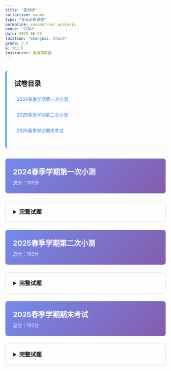```yaml
---
title: "实分析"
collection: exams
type: "专业必修课程"
permalink: /exams/real_analysis
venue: "ECNU"
date: 2025-06-23
location: "Shanghai, China"
grade: 2.5
a: 大二下
instructor: 袁海荣教授
---
```


<div class="exam-toc">
  <h2>试卷目录</h2>
  <ul>
    <li><a href="#2024-spring-test1">2024春季学期第一次小测</a></li>
    <li><a href="#2025-spring-test2">2025春季学期第二次小测</a></li>
    <li><a href="#2025-spring-final">2025春季学期期末考试</a></li>
  </ul>
</div>

<style>
.exam-toc {
  background: transparent;
  padding: 1.5rem;
  border-radius: 8px;
  margin: 2rem 0;
  border-left: 4px solid #4285f4;
  box-shadow: 0 2px 4px rgba(0,0,0,0.05);
}

.exam-toc h2 {
  margin-top: 0;
  color: inherit;
}

.exam-toc ul {
  list-style: none;
  padding-left: 0;
}

.exam-toc li {
  margin: 0.8rem 0;
  padding: 0.5rem;
  border-radius: 4px;
  transition: background 0.3s;
}

.exam-toc li:hover {
  background: rgba(0, 0, 0, 0.05);
}

.exam-toc a {
  text-decoration: none;
  color: #4285f4;
  font-weight: 500;
  display: block;
}

.exam-header {
  background: linear-gradient(135deg, rgba(102, 126, 234, 0.9) 0%, rgba(118, 75, 162, 0.9) 100%);
  color: white;
  padding: 1.5rem;
  border-radius: 8px;
  margin: 1.5rem 0;
}

.exam-header h3 {
  margin: 0;
  font-size: 1.4rem;
}

.exam-meta {
  opacity: 0.9;
  font-size: 0.9rem;
  margin-top: 0.5rem;
}

details {
  background: transparent;
  border: 1px solid rgba(0, 0, 0, 0.1);
  border-radius: 8px;
  margin: 1.5rem 0;
  box-shadow: 0 2px 4px rgba(0,0,0,0.05);
  transition: box-shadow 0.3s;
}

details:hover {
  box-shadow: 0 4px 8px rgba(0,0,0,0.1);
}

summary {
  background: transparent;
  padding: 1.2rem 1.5rem;
  cursor: pointer;
  font-weight: 600;
  color: inherit;
  border-radius: 8px 8px 0 0;
  font-size: 1.1rem;
  border-bottom: 1px solid rgba(0, 0, 0, 0.05);
}

details[open] summary {
  border-bottom: 1px solid rgba(0, 0, 0, 0.1);
}

.exam-content {
  padding: 1.5rem;
}

.question {
  margin: 1.5rem 0;
  padding: 1rem;
  background: transparent;
  border-radius: 6px;
  border-left: 3px solid #4285f4;
  box-shadow: 0 1px 3px rgba(0,0,0,0.05);
}

.question-title {
  font-weight: 600;
  color: inherit;
  margin-bottom: 0.8rem;
  display: flex;
  justify-content: space-between;
  align-items: center;
}

.points {
  background: #4285f4;
  color: white;
  padding: 0.2rem 0.6rem;
  border-radius: 20px;
  font-size: 0.8rem;
  font-weight: 500;
}

.math-content {
  line-height: 1.6;
  font-size: 1rem;
}

.math-content p {
  margin: 0.8rem 0;
}

.solution {
  margin: 1rem 0;
}

.solution summary {
  background: transparent;
  padding: 0.8rem 1rem;
  cursor: pointer;
  font-weight: 600;
  color: inherit;
  border-radius: 4px;
  font-size: 1rem;
  border: 1px solid rgba(0, 0, 0, 0.1);
  margin-bottom: 0;
}

.solution summary:hover {
  background: rgba(0, 0, 0, 0.02);
}

.solution-content {
  padding: 1rem;
  border-left: 2px solid rgba(0, 0, 0, 0.1);
  margin-top: 0.5rem;
}

.proof {
  background: rgba(255, 243, 224, 0.5);
  border: 1px solid rgba(255, 183, 77, 0.5);
  border-radius: 6px;
  padding: 1rem;
  margin: 1rem 0;
}

.proof-title {
  font-weight: 600;
  color: #e65100;
  margin-bottom: 0.5rem;
}

.optional {
  background: rgba(232, 245, 232, 0.5);
  border: 1px solid rgba(76, 175, 80, 0.5);
  border-radius: 6px;
  padding: 1rem;
  margin: 1rem 0;
}

.optional-title {
  font-weight: 600;
  color: #2e7d32;
  margin-bottom: 0.5rem;
}

@media (max-width: 768px) {
  .exam-content {
    padding: 1rem;
  }
  
  summary {
    padding: 1rem;
  }
  
  .question {
    padding: 0.8rem;
  }
}
</style>

<div id="2024-spring-test1" class="exam-header">
  <h3>2024春季学期第一次小测</h3>
  <div class="exam-meta">总分：100分</div>
</div>

<details markdown="1">
  <summary>完整试题</summary>
  <div class="exam-content">
    <div class="question">
      <div class="question-title">
        <span>第1题</span>
        <span class="points">10分</span>
      </div>
      <div class="math-content">
        <p>请叙述并证明Borel-Cantelli定理. </p>
      </div>
    </div>

    <div class="question">
      <div class="question-title">
        <span>第2题</span>
        <span class="points">10分</span>
      </div>
      <div class="math-content">
        <p>设 \(X=\mathbb{R}\)，定义 \(2^X\) 上的集函数</p>
        <p>$$\mu(A)=\begin{cases}1,&0\in A, \\ 0,&0\notin A.\end{cases}$$</p>
        <p>证明 \(\mu\) 是一个测度. </p>
      </div>
    </div>

    <div class="question">
      <div class="question-title">
        <span>第3题</span>
        <span class="points">10分</span>
      </div>
      <div class="math-content">
        <p>设 \(\mathcal{R}\) 是基本空间 \(X\) 上的 \(\sigma\)-环，\(\mu\) 是 \(\mathcal{R}\) 上非负的满足有限可加性和次可列可加性的集函数，且 \(\mu(\varnothing)=0\). 证明 \(\mu\) 是一个测度. </p>
      </div>
    </div>

    <div class="question">
      <div class="question-title">
        <span>第4题</span>
        <span class="points">10分</span>
      </div>
      <div class="math-content">
        <p>设集 \(E\) 上的实函数列 \(f_n\) 有极限 \(f\)，证明：对任意实数 \(c\)，成立</p>
        <p>\[E(f\le c)=\bigcap_{k=1}^\infty\liminf_{n\to\infty}E(f_n\le c+\frac{1}{k}).\]</p>
      </div>
    </div>

    <div class="question">
      <div class="question-title">
        <span>第5题</span>
        <span class="points">15分</span>
      </div>
      <div class="math-content">
        <p>设 \(X=\mathbb{R}\)，定义 \(2^X\) 上的集函数 \(\mu_*\) 使得 \(\mu_* (\varnothing)=0\)，而当 \(A\neq\varnothing\) 时，\(\mu_*(A)=1\). </p>
        <p>1. 证明：\(\mu_*\) 是次可列可加的；</p>
        <p>2. 写出：\(\mu_*\) 可测集的 Caratheodory 条件；</p>
        <p>3. 证明：\(\mu_*\) 可测集构成的 \(\sigma\)-代数是 \(\{\varnothing,X\}\). </p>
      </div>
    </div>

    <div class="question">
      <div class="question-title">
        <span>第6题</span>
        <span class="points">15分</span>
      </div>
      <div class="math-content">
        <p>证明：任意可列集的有限子集的全体仍然是可列集. </p>
      </div>
    </div>

    <div class="question">
      <div class="question-title">
        <span>第7题</span>
        <span class="points">30分</span>
      </div>
      <div class="math-content">
        <p>设 \(X\) 是基本空间</p>
        <p>1. \(\mathcal{P}\subset 2^X,\mathcal{P}\neq\varnothing\)，如果由 \(A,B\in\mathcal{P}\) 可知 \(A\cap B\in\mathcal{P}\)，则称 \(\mathcal{P}\) 是一个 \(\pi\)-系. </p>
        <p>2. \(\mathcal{L}\subset 2^X,\mathcal{L}\neq\varnothing\) 称为一个 \(\lambda\)-系，若其具有如下性质：</p>
        <ul>
          <li>\(X\in\mathcal{L}\);</li>
          <li>若 \(A,B\in \mathcal{L}\) 且 \(A\subset B\)，则 \(B-A\in \mathcal{L}\)；</li>
          <li>若 \(A_k\in\mathcal{L},k=1,2,\dots\)，且 \(A_{k}\subset A_{K+1}\)，则 \(\bigcup_{k=1}^\infty A_k\in\mathcal{L}\). </li>
        </ul>
        <p>请按如下步骤证明如下 \(\underline{\pi-\lambda\text{定理}}\)：设 \(\mathcal{P}\) 是 \(\pi\)-系，\(\mathcal{L}\) 是 \(\lambda\)-系，且 \(\mathcal{P}\subset\mathcal{L}\)，则 \(S(\mathcal{P})\subset \mathcal{L}\). 这里 \(S(\mathcal{P})\) 是 \(\mathcal{P}\) 生成的 \(\sigma\)-代数. </p>
        <p>3. 定义 \(\mathcal{S}=\bigcap_{\mathcal{L}'\supset \mathcal{P}}\mathcal{L}'\)，其中 \(\mathcal{L}'\) 是 \(\lambda\)-系. 证明 \(\mathcal{S}\) 是包含 \(\mathcal{P}\) 的最小的 \(\lambda\)-系. </p>
        <p>4. 下面证明 \(\mathcal{S}\) 是 \(\pi\)-系. 为此，作 \(\mathcal{A}=\{C\subset X:A\cap C\in\mathcal{S}\}\). 证明：当 \(A\in\mathcal{P}\) 时，成立 \(\mathcal{P}\subset\mathcal{A}\). </p>
        <p>5. 请进一步证明：当 \(A\in \mathcal{S}\) 时，\(\mathcal{A}\) 是 \(\lambda\)-系. </p>
        <p>6. 由此证明：\(\mathcal{S}\subset\mathcal{A}\)，并证明 \(\mathcal{S}\) 是 \(\pi\)-系. </p>
        <p>7. 证明：\(\mathcal{S}\) 是 \(\sigma\)-代数. </p>
        <p>8. 证明：\(S(\mathcal{P})\subset \mathcal{L}\). </p>
      </div>
    </div>
  </div>
</details>

<div id="2025-spring-test2" class="exam-header">
  <h3>2025春季学期第二次小测</h3>
  <div class="exam-meta">总分：100分</div>
</div>

<details markdown="1">
  <summary>完整试题</summary>
  <div class="exam-content">
    <div class="question">
      <div class="question-title">
        <span>第1题</span>
        <span class="points">15分</span>
      </div>
      <div class="math-content">
        <p>证明：对任何给定的非负可测函数，都存在一列非负的单调递增的简单函数列处处收敛于它. </p>
      </div>
    </div>

    <div class="question">
      <div class="question-title">
        <span>第2题</span>
        <span class="points">15分</span>
      </div>
      <div class="math-content">
        <p>叙述并证明积分的全连续性. </p>
      </div>
    </div>

    <div class="question">
      <div class="question-title">
        <span>第3题</span>
        <span class="points">15分</span>
      </div>
      <div class="math-content">
        <p>叙述并证明 Lebesgue 控制收敛定理. </p>
      </div>
    </div>

    <div class="question">
      <div class="question-title">
        <span>第4题</span>
        <span class="points">15分</span>
      </div>
      <div class="math-content">
        <p>叙述并证明积分的可列可加性. </p>
      </div>
    </div>

    <div class="question">
      <div class="question-title">
        <span>第5题</span>
        <span class="points">15分</span>
      </div>
      <div class="math-content">
        <p>设 \((X,\mathcal{R},\mu)\) 是一个 \(\sigma\)-有限测度空间，\(E\in\mathcal{R}\)，\(f_n\) 是 \(E\) 上一列可测函数，且</p>
        <p>\[\lim_{m,n\to\infty}\int_E|f_m-f_n|^2\mathrm{d}\mu=0.\]</p>
        <p>证明：存在 \(E\) 上的可测函数 \(f\)，使得</p>
        <p>\[\lim_{m,n\to\infty}\int_E|f_m-f|^2\mathrm{d}\mu=0.\]</p>
      </div>
    </div>

    <div class="question">
      <div class="question-title">
        <span>第6题</span>
        <span class="points">15分</span>
      </div>
      <div class="math-content">
        <p>设 \(f\) 是区间 \([0,1]\) 上的连续函数，证明：</p>
        <p>\[\lim_{n\to\infty}\int_0^1\cdots\int_0^1f(\frac{x_1+\cdots+x_n}{n})\mathrm{d}x_1\cdots \mathrm{d}x_n=f(\frac{1}{2}).\]</p>
      </div>
    </div>

    <div class="question">
      <div class="question-title">
        <span>第7题</span>
        <span class="points">10分</span>
      </div>
      <div class="math-content">
        <p>设 \(E\) 是测度空间 \((X,\mathcal{R},\mu)\) 上测度有限的集. 证明：函数 \(f\) 在 \(E\) 上可积的充分必要条件是 \(\sum_{n=1}^\infty n\mu(E_n)<\infty\)，其中 \(E_n=E(n\le\|f\|<n+1)\). </p>
      </div>
    </div>
  </div>
</details>

<div id="2025-spring-final" class="exam-header">
  <h3>2025春季学期期末考试</h3>
  <div class="exam-meta">总分：100分</div>
</div>

<details markdown="1">
  <summary>完整试题</summary>
  <div class="exam-content">
    <div class="question">
      <div class="question-title">
        <span>第1题</span>
        <span class="points">15分</span>
      </div>
      <div class="math-content">
        <p>叙述并证明 Helly 选取原理. </p>
      </div>
    </div>
    
    <div class="question">
      <div class="question-title">
        <span>第2题</span>
        <span class="points">15分</span>
      </div>
      <div class="math-content">
        <p>叙述并证明 Hahn 分解定理. </p>
      </div>
    </div>

    <div class="question">
      <div class="question-title">
        <span>第3题</span>
        <span class="points">15分</span>
      </div>
      <div class="math-content">
        <p>证明 \([a,b]\) 上的有界变差函数全体与实数集等势. </p>
      </div>
    </div>

    <div class="question">
      <div class="question-title">
        <span>第4题</span>
        <span class="points">15分</span>
      </div>
      <div class="math-content">
        <p>设 \(f\) 是 \((-\infty,+\infty)\) 上满足 \(f(0)=0\) 的 Lebesgue 可积函数，证明 \(\displaystyle\sum_{n=-\infty}^{+\infty}f(n^2x)\) 必在 \((-\infty,+\infty)\) 上几乎处处（按 Lebesgue 测度）等于一个 Lebesgue 可积函数. </p>
      </div>
    </div>

    <div class="question">
      <div class="question-title">
        <span>第5题</span>
        <span class="points">20分</span>
      </div>
      <div class="math-content">
        <p>设 \((X,\mathcal{S},\mu),(Y,\mathcal{T},\nu)\) 是两个全有限测度空间，如果 \(E\) 是 \((X\times Y,\mathcal{S}\times\mathcal{T})\) 的可测子集，证明：\(\nu(E_x),\mu(E^y)\) 分别是 \((X,\mathcal{S},\mu),(Y,\mathcal{T},\nu)\) 上的可测函数，且</p>
        <p>\[\int_X\nu(E_x)\mathrm{d}\mu=\int_Y\mu(E^y)\mathrm{d}\nu.\]</p>
      </div>
    </div>

    <div class="question">
      <div class="question-title">
        <span>第6题</span>
        <span class="points">20分</span>
      </div>
      <div class="math-content">
        <p>证明 Лузин（鲁津）定理. </p>
      </div>
    </div>
  </div>
</details>

<script>
// 添加一些交互功能
document.addEventListener('DOMContentLoaded', function() {
  // 为所有details元素添加切换动画
  const detailsElements = document.querySelectorAll('details');
  
  detailsElements.forEach(details => {
    details.addEventListener('toggle', function() {
      if (this.open) {
        this.style.transition = 'all 0.3s ease';
      }
    });
  });
  
  // 平滑滚动到锚点
  const links = document.querySelectorAll('a[href^="#"]');
  links.forEach(link => {
    link.addEventListener('click', function(e) {
      e.preventDefault();
      const targetId = this.getAttribute('href');
      const targetElement = document.querySelector(targetId);
      if (targetElement) {
        targetElement.scrollIntoView({
          behavior: 'smooth',
          block: 'start'
        });
      }
    });
  });
});
</script>
